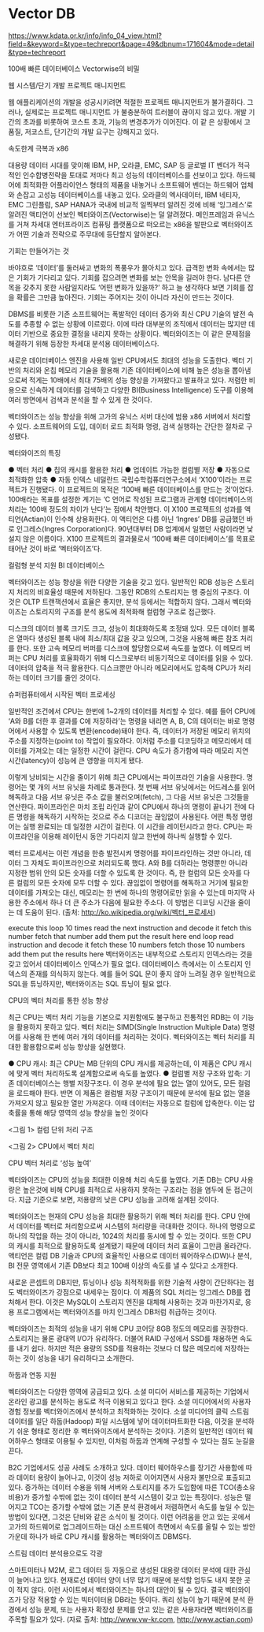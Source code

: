 # Vector DB

<https://www.kdata.or.kr/info/info_04_view.html?field=&keyword=&type=techreport&page=49&dbnum=171604&mode=detail&type=techreport>

100배 빠른 데이터베이스 Vectorwise의 비밀

웹 시스템/단기 개발 프로젝트 매니지먼트

웹 애플리케이션의 개발을 성공시키려면 적절한 프로젝트 매니지먼트가 불가결하다. 그러나, 실제로는 프로젝트 매니지먼트 가 불충분하여 트러블이 끊이지 않고 있다. 개발 기간의 초과를 비롯하여 코스트 초과, 기능의 변경추가가 이어진다. 이 같 은 상황에서 고품질, 저코스트, 단기간의 개발 요구는 강해지고 있다.

속도한계 극복과 x86

대용량 데이터 시대를 맞이해 IBM, HP, 오라클, EMC, SAP 등 글로벌 IT 벤더가 적극적인 인수합병전략을 토대로 저마다 최고 성능의 데이터베이스를 선보이고 있다. 하드웨어에 최적화한 어플라이언스 형태의 제품을 내놓거나 소프트웨어 벤더는 하드웨어 업체와 손잡고 고성능 데이터베이스를 내놓고 있다. 오라클의 엑사데이터, IBM 네티자, EMC 그린플럼, SAP HANA가 국내에 비교적 일찍부터 알려진 것에 비해 ‘잉그레스’로 알려진 액티언이 선보인 벡터와이즈(Vectorwise)는 덜 알려졌다. 메인프레임과 유닉스를 거쳐 차세대 엔터프라이즈 컴퓨팅 플랫폼으로 떠오르는 x86을 발판으로 벡터와이즈가 어떤 기술과 전략으로 주무대에 등단할지 알아본다.

기회는 만들어가는 것

바야흐로 ‘데이터’를 둘러싸고 변화의 폭풍우가 몰아치고 있다. 급격한 변화 속에서는 많은 기회가 기다리고 있다. 기회를 잡으려면 변화를 보는 안목을 길러야 한다. 남다른 안목을 갖추지 못한 사람일지라도 ‘어떤 변화가 있을까?’ 하고 늘 생각하다 보면 기회를 잡을 확률은 그만큼 높아진다. 기회는 주어지는 것이 아니라 자신이 만드는 것이다.

DBMS를 비롯한 기존 소프트웨어는 폭발적인 데이터 증가와 최신 CPU 기술의 발전 속도를 추종할 수 없는 상황에 이르렀다. 이에 따라 대부분의 조직에서 데이터는 많지만 데이터 기반으로 중요한 결정을 내리지 못하는 상황이다. 벡터와이즈는 이 같은 문제점을 해결하기 위해 등장한 차세대 분석용 데이터베이스다.

새로운 데이터베이스 엔진을 사용해 일반 CPU에서도 최대의 성능을 도출한다. 벡터 기반의 처리와 온칩 메모리 기술을 활용해 기존 데이터베이스에 비해 높은 성능을 뽑아냄으로써 적게는 10배에서 최대 75배의 성능 향상을 가져왔다고 발표하고 있다. 저렴한 비용으로 신속하게 데이터를 검색하고 다양한 BI(Business Intelligence) 도구를 이용해 여러 방면에서 검색과 분석을 할 수 있게 한 것이다.

벡터와이즈는 성능 향상을 위해 고가의 유닉스 서버 대신에 범용 x86 서버에서 처리할 수 있다. 소프트웨어의 도입, 데이터 로드 최적화 명령, 검색 실행하는 간단한 절차로 구성됐다.

벡터와이즈의 특징

 ● 벡터 처리
 ● 칩의 캐시를 활용한 처리
 ● 업데이트 가능한 컬럼별 저장
 ● 자동으로 최적화한 압축
 ● 자동 인덱스
네덜란드 국립수학컴퓨터연구소에서 ‘X100’이라는 프로젝트가 진행됐다. 이 프로젝트의 목적은 ‘100배 빠른 데이터베이스를 만드는 것’이었다. 100배라는 목표를 설정한 계기는 ‘C 언어로 작성된 프로그램과 관계형 데이터베이스의 처리는 100배 정도의 차이가 난다’는 점에서 착안했다. 이 X100 프로젝트의 성과를 액티언(Actian)이 인수해 상용화한다. 이 액티언은 다름 아닌 ‘Ingres’ DB를 공급했던 바로 인그레스(Ingres Corporation)다. 90년대부터 DB 업계에서 일했던 사람이라면 낯설지 않은 이름이다. X100 프로젝트의 결과물로서 ‘100배 빠른 데이터베이스’를 목표로 태어난 것이 바로 ‘벡터와이즈’다.

컬럼형 분석 지원 BI 데이터베이스

벡터와이즈는 성능 향상을 위한 다양한 기술을 갖고 있다. 일반적인 RDB 성능은 스토리지 처리의 비효율성 때문에 저하된다. 그동안 RDB의 스토리지는 행 중심의 구조다. 이것은 OLTP 트랜잭션에서 효율은 좋지만, 분석 등에서는 적합하지 않다. 그래서 벡터와이즈는 스토리지의 구조를 분석 용도에 최적화해 컬럼형 구조로 접근했다.

디스크의 데이터 블록 크기도 크고, 성능이 최대화하도록 조정돼 있다. 모든 데이터 블록은 열마다 생성된 블록 내에 최소/최대 값을 갖고 있으며, 그것을 사용해 빠른 참조 처리를 한다. 또한 고속 메모리 버퍼를 디스크에 할당함으로써 속도를 높였다. 이 메모리 버퍼는 CPU 처리를 효율화하기 위해 디스크로부터 비동기적으로 데이터를 읽을 수 있다. 데이터의 압축을 적극 활용한다. 디스크뿐만 아니라 메모리에서도 압축해 CPU가 처리하는 데이터 크기를 줄인 것이다.

슈퍼컴퓨터에서 시작된 벡터 프로세싱

일반적인 조건에서 CPU는 한번에 1~2개의 데이터를 처리할 수 있다. 예를 들어 CPU에 ‘A와 B를 더한 후 결과를 C에 저장하라’는 명령을 내리면 A, B, C의 데이터는 바로 명령어에서 사용할 수 있도록 변환(encode)돼야 한다. 즉, 데이터가 저장된 메모리 위치의 주소를 지정하는(point to) 작업이 필요하다. 이처럼 주소를 디코딩하고 메모리에서 데이터를 가져오는 데는 일정한 시간이 걸린다. CPU 속도가 증가함에 따라 메모리 지연 시간(latency)이 성능에 큰 영향을 미치게 됐다.

이렇게 낭비되는 시간을 줄이기 위해 최근 CPU에서는 파이프라인 기술을 사용한다. 명령어는 몇 개의 서브 유닛을 차례로 통과한다. 첫 번째 서브 유닛에서는 어드레스를 읽어 해독하고 다음 서브 유닛은 주소 값을 불러오며(fetch), 그 다음 서브 유닛은 그것들을 연산한다. 파이프라인은 마치 조립 라인과 같이 CPU에서 하나의 명령이 끝나기 전에 다른 명령을 해독하기 시작하는 것으로 주소 디코더는 끊임없이 사용된다. 어떤 특정 명령어는 실행 완료되는 데 일정한 시간이 걸린다. 이 시간을 레이턴시라고 한다. CPU는 파이프라인을 이용해 레이턴시 동안 기다리지 않고 한번에 하나씩 실행할 수 있다.

벡터 프로세서는 이런 개념을 한층 발전시켜 명령어를 파이프라인하는 것만 아니라, 데이터 그 자체도 파이프라인으로 처리되도록 했다. A와 B를 더하라는 명령뿐만 아니라 지정한 범위 안의 모든 숫자를 더할 수 있도록 한 것이다. 즉, 한 컬럼의 모든 숫자를 다른 컬럼의 모든 숫자에 모두 더할 수 있다. 끊임없이 명령어를 해독하고 거기에 필요한 데이터를 가져오는 대신, 메모리는 한 번에 하나의 명령어로만 읽을 수 있는데 마지막 사용한 주소에서 하나 더 큰 주소가 다음에 필요한 주소다. 이 방법은 디코딩 시간을 줄이는 데 도움이 된다.
(출처: http://ko.wikipedia.org/wiki/벡터_프로세서)


execute this loop 10 times
read the next instruction and decode it
fetch this number
fetch that number
add them
put the result here
end loop read instruction and decode it
fetch these 10 numbers
fetch those 10 numbers
add them
put the results here
벡터와이즈는 내부적으로 스토리지 인덱스라는 것을 갖고 있어서 데이터베이스 인덱스가 필요 없다. 데이터베이스 측에서는 이 스토리지 인덱스의 존재를 의식하지 않는다. 예를 들어 SQL 문이 좋지 않아 느려질 경우 일반적으로 SQL을 튜닝하지만, 벡터와이즈는 SQL 튜닝이 필요 없다.

CPU의 벡터 처리를 통한 성능 향상

최근 CPU는 벡터 처리 기능을 기본으로 지원함에도 불구하고 전통적인 RDB는 이 기능을 활용하지 못하고 있다. 벡터 처리는 SIMD(Single Instruction Multiple Data) 명령어를 사용해 한 번에 여러 개의 데이터를 처리하는 것이다. 벡터와이즈는 벡터 처리를 최대한 활용함으로써 성능 향상을 실현했다.

 ● CPU 캐시: 최근 CPU는 MB 단위의 CPU 캐시를 제공하는데, 이 제품은 CPU 캐시에 맞게 벡터 처리하도록 설계함으로써 속도를 높였다.
 ● 컬럼별 저장 구조와 압축: 기존 데이터베이스는 행별 저장구조다. 이 경우 분석에 필요 없는 열이 있어도, 모든 컬럼을 로드해야 한다. 반면 이 제품은 컬럼별 저장 구조이기 때문에 분석에 필요 없는 열을 가져오지 않고 필요한 열만 가져온다. 이때 데이터는 자동으로 컬럼에 압축한다. 이는 압축률을 통해 해당 영역의 성능 향상을 높인 것이다


<그림 1> 컬럼 단위 처리 구조


<그림 2> CPU에서 벡터 처리

CPU 벡터 처리로 ‘성능 높여’

벡터와이즈는 CPU의 성능을 최대한 이용해 처리 속도를 높였다. 기존 DB는 CPU 사용량은 높은것에 비해 CPU를 최적으로 사용하지 못하는 구조라는 점을 염두에 둔 접근이다. 지금 기준으로 보면, 저용량의 낮은 CPU 성능을 고려해 설계된 것이다.

벡터와이즈는 현재의 CPU 성능을 최대한 활용하기 위해 벡터 처리를 한다. CPU 안에서 데이터를 벡터로 처리함으로써 시스템의 처리량을 극대화한 것이다. 하나의 명령으로 하나의 작업을 하는 것이 아니라, 1024의 처리를 동시에 할 수 있는 것이다. 또한 CPU의 캐시를 최적으로 활용하도록 설계됐기 때문에 데이터 처리 효율이 그만큼 올라간다. 액티언은 컬럼 DB 기술과 CPU의 효율적인 사용으로 데이터 웨어하우스(DW)나 분석, BI 전문 영역에서 기존 DB보다 최고 100배 이상의 속도를 낼 수 있다고 소개한다.

새로운 콘셉트의 DB지만, 튜닝이나 성능 최적적화를 위한 기술적 사항이 간단하다는 점도 벡터와이즈가 강점으로 내세우는 점이다. 이 제품의 SQL 처리는 잉그레스 DB를 캡처해서 한다. 이것은 MySQL이 스토리지 엔진을 대체해 사용하는 것과 마찬가지로, 응용 프로그램에서는 벡터와이즈를 마치 인그레스 DB처럼 취급하는 것이다.

벡터와이즈는 최적의 성능을 내기 위해 CPU 코어당 8GB 정도의 메모리를 권장한다. 스토리지는 물론 광대역 I/O가 유리하다. 더불어 RAID 구성에서 SSD를 채용하면 속도를 내기 쉽다. 하지만 적은 용량의 SSD를 적용하는 것보다 더 많은 메모리에 저장하는 하는 것이 성능을 내기 유리하다고 소개한다.

하둡과 연동 지원

벡터와이즈는 다양한 영역에 공급되고 있다. 소셜 미디어 서비스를 제공하는 기업에서 온라인 광고를 분석하는 용도로 적극 이용되고 있다고 한다. 소셜 미디어에서의 사용자 경험 정보를 벡터와이즈에서 분석하고 최적화하는 것이다. 소셜 미디어의 클릭 스트림 데이터를 일단 하둡(Hadoop) 파일 시스템에 넣어 데이터마트화한 다음, 이것을 분석하기 쉬운 형태로 정리한 후 벡터와이즈에서 분석하는 것이다. 기존의 일반적인 데이터 웨어하우스 형태로 이용될 수 있지만, 이처럼 하둡과 연계해 구성할 수 있다는 점도 눈길을 끈다.

B2C 기업에서도 성공 사례도 소개하고 있다. 데이터 웨어하우스를 장기간 사용함에 따라 데이터 용량이 늘어나고, 이것이 성능 저하로 이어지면서 사용자 불만으로 표출되고 있다. 증가하는 데이터 수용을 위해 서버와 스토리지를 추가 도입함에 따른 TCO(총소유비용)가 증가할 수밖에 없는 것이 데이터 분석 시스템이 갖고 있는 특징이다. 성능은 떨어지고 TCO는 증가할 수밖에 없는 기존 분석 환경에서 저렴하면서 속도를 높일 수 있는 방법이 있다면, 그것은 단비와 같은 소식이 될 것이다. 이런 어려움을 안고 있는 곳에서 고가의 하드웨어로 업그레이드하는 대신 소프트웨어 측면에서 속도를 올릴 수 있는 방안 가운데 하나가 바로 CPU 캐시를 활용하는 벡터와이즈 DBMS다.

스트림 데이터 분석용으로도 각광

스마트미터나 M2M, 로그 데이터 등 자동으로 생성된 대용량 데이터 분석에 대한 관심이 늘어나고 있다. 현재로선 데이터 양이 너무 많기 때문에 분석할 엄두도 내지 못한 곳이 적지 않다. 이런 사이트에서 벡터와이즈는 하나의 대안이 될 수 있다. 결국 벡터와이즈가 당장 적용할 수 있는 빅터이터용 DB라는 뜻이다. 쿼리 성능이 높기 때문에 분석 환경에서 성능 문제, 또는 사용자 확장성 문제를 안고 있는 같은 사용자라면 벡터와이즈를 주목할 필요가 있다. (자료 출처: http://www.vw-kr.com, http://www.actian.com)
